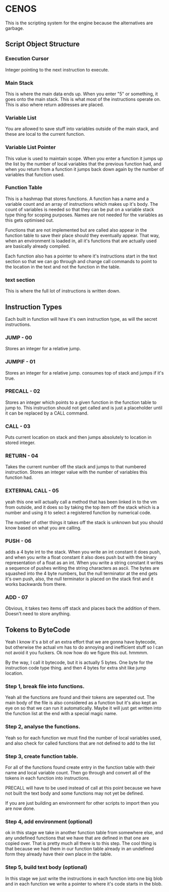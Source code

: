 # CENOS
This is the scripting system for the engine because the alternatives are garbage.

## Script Object Structure
### Execution Cursor
Integer pointing to the next instruction to execute.

### Main Stack
This is where the main data ends up. When you enter "5" or something, it goes onto the main stack.
This is what most of the instructions operate on. This is also where return addresses are placed.

### Variable List
You are allowed to save stuff into variables outside of the main stack, and these are local to the
current function.

### Variable List Pointer
This value is used to maintain scope. When you enter a function it jumps up the list by the number
of local variables that the previous function had, and when you return from a function it jumps back
down again by the number of variables that function used.

### Function Table
This is a hashmap that stores functions. A function has a name and a variable count and an array of
instructions which makes up it's body. The count of variables is needed so that they can be put on
a variable stack type thing for scoping purposes. Names are not needed for the variables as this
gets optimised out.

Functions that are not implemented but are called also appear in the function table to save their
place should they eventually appear. That way, when an environment is loaded in, all it's
functions that are actually used are basically already compiled.

Each function also has a pointer to where it's instructions start in the text section so that we
can go through and change call commands to point to the location in the text and not the function in
the table.

### text section
This is where the full lot of instructions is written down.


## Instruction Types
Each built in function will have it's own instruction type, as will the secret instructions.

### JUMP - 00
Stores an integer for a relative jump.

### JUMPIF - 01
Stores an integer for a relative jump. consumes top of stack and jumps if it's true.

### PRECALL - 02
Stores an integer which points to a given function in the function table to jump to. This
instruction should not get called and is just a placeholder until it can be replaced by a CALL
command.

### CALL - 03
Puts current location on stack and then jumps absolutely to location in stored integer.

### RETURN - 04
Takes the current number off the stack and jumps to that numbered instruction. Stores an integer
value with the number of variables this function had.

### EXTERNAL CALL - 05
yeah this one will actually call a method that has been linked in to the vm from outside, and it
does so by taking the top item off the stack which is a number and using it to select a registered
function by numerical code.

The number of other things it takes off the stack is unknown but you should know based on what you
are calling.

### PUSH - 06
adds a 4 byte int to the stack. When you write an int constant it does push, and when you write a
float constant it also does push but with the binary representation of a float as an int. When you
write a string constant it writes a sequence of pushes writing the string characters as ascii. The
bytes are squashed into the 4 byte numbers, but the null terminator at the end gets it's own push,
also, the null terminator is placed on the stack first and it works backwards from there.

### ADD - 07
Obvious, it takes two items off stack and places back the addition of them. Doesn't need to store
anything.




## Tokens to ByteCode
Yeah I know it's a bit of an extra effort that we are gonna have bytecode, but otherwise the actual
vm has to do annoying and inefficient stuff so I can not avoid it you fuckers. Ok now how do we
figure this out. hmmmm.

By the way, I call it bytecode, but it is actually 5 bytes. One byte for the instruction code type
thing. and then 4 bytes for extra shit like jump location.


### Step 1, break file into functions.
Yeah all the functions are found and their tokens are seperated out. The main body of the file is
also considered as a function but it's also kept an eye on so that we can run it automatically.
Maybe it will just get written into the function list at the end with a special magic name.

### Step 2, analyse the functions.
Yeah so for each function we must find the number of local variables used, and also check for called
functions that are not defined to add to the list

### Step 3, create function table.
For all of the functions found create entry in the function table with their name and local variable
count. Then go through and convert all of the tokens in each function into instructions.

PRECALL will have to be used instead of call at this point because we have not built the text body
and some functions may not yet be defined.

If you are just building an environment for other scripts to import then you are now done.

### Step 4, add environment (optional)
ok in this stage we take in another function table from somewhere else, and any undefined functions
that we have that are defined in that one are copied over. That is pretty much all there is to this
step. The cool thing is that because we had them in our function table already in an undefined form
they already have their own place in the table.

### Step 5, build text body (optional)
In this stage we just write the instructions in each function into one big blob and in each function
we write a pointer to where it's code starts in the blob.
